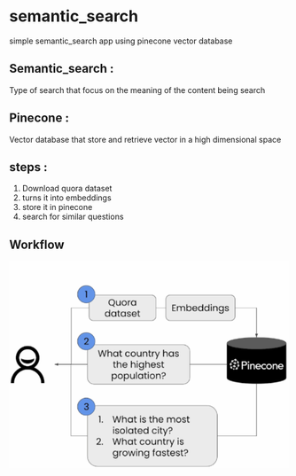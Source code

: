 # semantic_search
simple semantic_search app using pinecone vector database

## Semantic_search :

Type of search that focus on the meaning of the content being search

## Pinecone :

Vector database that store and retrieve vector in a high dimensional space

## steps :

1. Download quora dataset
2. turns it into embeddings
3. store it in pinecone
4. search for similar questions

## Workflow

![Workflow Diagram](workflow.png)

